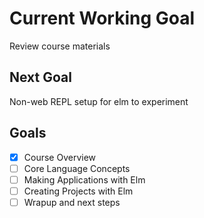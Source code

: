 # Current Working Goal

Review course materials

## Next Goal

Non-web REPL setup for elm to experiment

## Goals

- [x] Course Overview
- [ ] Core Language Concepts
- [ ] Making Applications with Elm
- [ ] Creating Projects with Elm
- [ ] Wrapup and next steps
